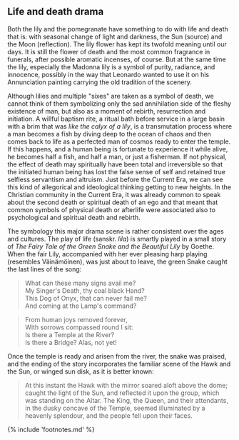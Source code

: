 ## Life and death drama

Both the lily and the pomegranate have something to do with life and death that is: with seasonal change of light and darkness, the Sun (source) and the Moon (reflection). The lily flower has kept its twofold meaning until our days. It is still the flower of death and the most common fragrance in funerals, after possible aromatic incenses, of course. But at the same time the lily, especially the Madonna lily is a symbol of purity, radiance, and innocence, possibly in the way that Leonardo wanted to use it on his Annunciation painting<!-- cite author="wikipedia.org" title="Annunciation (Leonardo)" date="" location="" type="website" href="https://en.wikipedia.org/wiki/Annunciation_(Leonardo)" --> carrying the old tradition of the scenery.

Although lilies and multiple "sixes" are taken as a symbol of death, we cannot think of them symbolizing only the sad annihilation side of the fleshy existence of man, but also as a moment of rebirth, resurrection and initiation. A willful baptism rite, a ritual bath before service in a large basin with a brim that was *like the calyx of a lily*<!-- cite author="wikipedia.org" title="Molten Sea" date="" location="" type="website" href="https://en.wikipedia.org/wiki/Molten_Sea" -->, is a transmutation process where a man becomes a fish by diving deep to the ocean of chaos and then comes back to life as a perfected man of cosmos ready to enter the temple. If this happens, and a human being is fortunate to experience it while alive, he becomes half a fish, and half a man, or just a fisherman. If not physical, the effect of death may spiritually have been total and irreversible so that the initiated human being has lost the false sense of self and retained true selfless servantism and altruism. Just before the Current Era, we can see this kind of allegorical and ideological thinking getting to new heights. In the Christian community in the Current Era, it was already common to speak about the second death or spiritual death of an ego<!-- cite author="" title="New Testament" date="" location="Galatians 2:20, Ephesians 4:22-24" type="selfref" href="#" --> and that meant that common symbols of physical death or afterlife were associated also to psychological and spiritual death and rebirth.

The symbology this major drama scene is rather consistent over the ages and cultures. The play of life (sanskr. *lila*) is smartly played in a small story of *The Fairy Tale of the Green Snake and the Beautiful Lily*<!-- cite author="Johann Wolfgang von Goethe" title="The Fairy Tale of the Green Snake and the Beautiful Lily" date="1795" location="" type="Novel" href="http://wn.rsarchive.org/RelAuthors/GoetheJW/GreenSnake.html" --> by Goethe. When the fair Lily, accompanied with her ever pleasing harp playing (resembles Väinämöinen), was just about to leave, the green Snake caught the last lines of the song:

> What can these many signs avail me?<br/>
	My Singer's Death, thy coal black Hand?<br/>
	This Dog of Onyx, that can never fail me?<br/>
	And coming at the Lamp's command?<br/>

> From human joys removed forever,<br/>
	With sorrows compassed round I sit:<br/>
	Is there a Temple at the River?<br/>
	Is there a Bridge? Alas, not yet!

Once the temple is ready and arisen from the river, the snake was praised, and the ending of the story incorporates the familiar scene of the Hawk and the Sun, or winged sun disk<!-- cite author="wikipedia.org" title="Winged sun" date="" location="" type="website" href="https://en.wikipedia.org/wiki/Winged_sun" -->, as it is better known:

> At this instant the Hawk with the mirror soared aloft above the dome; caught the light of the Sun, and reflected it upon the group, which was standing on the Altar. The King, the Queen, and their attendants, in the dusky concave of the Temple, seemed illuminated by a heavenly splendour, and the people fell upon their faces.

{% include 'footnotes.md' %}
